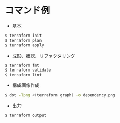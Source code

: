 # コマンド例
- 基本
```sh
$ terraform init
$ terraform plan
$ terraform apply
```

- 成形、確認、リファクタリング
```sh
$ terraform fmt
$ terraform validate
$ terraform lint
```

- 構成画像作成
```sh
$ dot -Tpng <(terraform graph) -o dependency.png
```

- 出力
```sh
$ terraform output
```